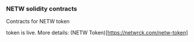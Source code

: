 ### NETW solidity contracts

Contracts for NETW token

token is live. More details: (NETW Token)[https://netwrck.com/netw-token]

